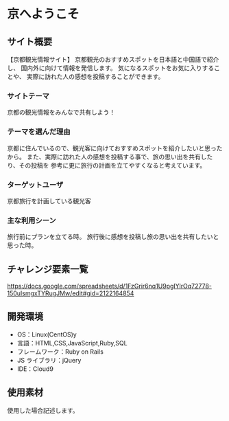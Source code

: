 # 京へようこそ

## サイト概要

【京都観光情報サイト】
京都観光のおすすめスポットを日本語と中国語で紹介し、
国内外に向けて情報を発信します。
気になるスポットをお気に入りすることや、
実際に訪れた人の感想を投稿することができます。

### サイトテーマ

京都の観光情報をみんなで共有しよう！

### テーマを選んだ理由

京都に住んでいるので、観光客に向けておすすめスポットを紹介したいと思ったから。
また、実際に訪れた人の感想を投稿する事で、旅の思い出を共有したり、その投稿を
参考に更に旅行の計画を立てやすくなると考えています。

### ターゲットユーザ

京都旅行を計画している観光客

### 主な利用シーン

旅行前にプランを立てる時。
旅行後に感想を投稿し旅の思い出を共有したいと思った時。

## チャレンジ要素一覧

https://docs.google.com/spreadsheets/d/1FzGrir6nq1U9pgIYlrOq72778-150uIsmgxTYRugJMw/edit#gid=2122164854

## 開発環境

- OS：Linux(CentOS)y
- 言語：HTML,CSS,JavaScript,Ruby,SQL
- フレームワーク：Ruby on Rails
- JS ライブラリ：jQuery
- IDE：Cloud9

## 使用素材

使用した場合記述します。
